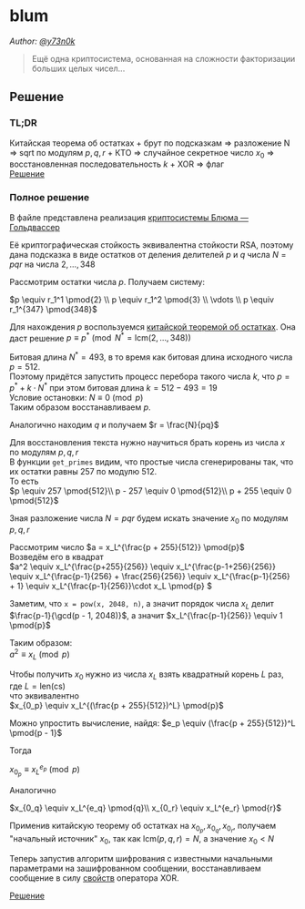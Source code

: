 # blum

_Author: [@y73n0k](https://github.com/y73n0k)_

> Ещё одна криптосистема, основанная на сложности факторизации больших целых чисел...

## Решение

### TL;DR
Китайская теорема об остатках + брут по подсказкам => разложение N => sqrt по модулям $p, q, r$ + КТО => случайное секретное число $x_0$ => восстановленная последовательность $k$ + XOR => флаг
<br>[Решение](./writeup/solution.py)

### Полное решение

В файле представлена реализация [криптосистемы Блюма — Гольдвассер](https://en.wikipedia.org/wiki/Blum%E2%80%93Goldwasser_cryptosystem)

Её криптографическая стойкость эквивалентна стойкости RSA, поэтому дана подсказка в виде остатков от деления делителей $p$ и $q$ числа $N = pqr$ на числа $2,\dots,348$

Рассмотрим остатки числа $p$. Получаем систему:

$p \equiv r_1^1 \pmod{2} \\ p \equiv r_1^2 \pmod{3} \\ \vdots \\ p \equiv r_1^{347} \pmod{348}$


Для нахождения $p$ воспользуемся [китайской теоремой об остатках](https://en.wikipedia.org/wiki/Chinese_remainder_theorem). Она даст решение $p \equiv p^* \pmod{N^* = \text{lcm}(2,\dots,348)}$

Битовая длина $N^* = 493$, в  то время как битовая длина исходного числа $p = 512$.
<br>Поэтому придётся запустить процесс перебора такого числа $k$, что $p = p^* + k \cdot N^*$ при этом битовая длина $k = 512 - 493 = 19$
<br>Условие остановки: $N \equiv 0 \pmod{p}$
<br>Таким образом восстанавливаем $p$.

Аналогично находим $q$ и получаем $r = \frac{N}{pq}$

Для восстановления текста нужно научиться брать корень из числа $x$ по модулям $p, q, r$
<br>В функции `get_primes` видим, что простые числа сгенерированы так, что их остатки равны $257$ по модулю $512$.
<br>То есть
<br>$p \equiv 257 \pmod{512}\\ p - 257 \equiv 0 \pmod{512}\\ p + 255 \equiv 0 \pmod{512}$

Зная разложение числа $N = pqr$ будем искать значение $x_0$ по модулям $p, q, r$

Рассмотрим число $a = x_L^{\frac{p + 255}{512}} \pmod{p}$
<br>Возведём его в квадрат
<br>$a^2 \equiv x_L^{\frac{p+255}{256}} \equiv x_L^{\frac{p-1+256}{256}} \equiv x_L^{\frac{p-1}{256} + \frac{256}{256}} \equiv x_L^{\frac{p-1}{256} + 1} \equiv x_L^{\frac{p-1}{256}}\cdot x_L \pmod{p}
$

Заметим, что `x = pow(x, 2048, n)`, а значит порядок числа $x_L$ делит $\frac{p-1}{\gcd(p - 1, 2048)}$, а значит $x_L^{\frac{p-1}{256}} \equiv 1 \pmod{p}$

Таким образом:
<br>$a^2 \equiv x_L \pmod{p}$

Чтобы получить $x_0$ нужно из числа $x_L$ взять квадратный корень $L$ раз, где $L = \text{len}(\text{cs})$
<br>что эквивалентно
<br>$x_{0_p} \equiv x_L^{(\frac{p + 255}{512})^L} \pmod{p}$

Можно упростить вычисление, найдя:
$e_p \equiv (\frac{p + 255}{512})^L \pmod{p - 1}$

Тогда

$x_{0_p} \equiv x_L^{e_p} \pmod{p}$

Аналогично

$x_{0_q} \equiv x_L^{e_q} \pmod{q}\\ x_{0_r} \equiv x_L^{e_r} \pmod{r}$

Применив китайскую теорему об остатках на $x_{0_p}, x_{0_q}, x_{0_r}$, получаем "начальный источник" $x_0$, так как $\text{lcm}(p, q, r) = N$, а значение $x_0 < N$

Теперь запустив алгоритм шифрования с известными начальными параметрами на зашифрованном сообщении, восстанавливаем сообщение в силу [свойств](https://ru.wikipedia.org/wiki/%D0%98%D1%81%D0%BA%D0%BB%D1%8E%D1%87%D0%B0%D1%8E%D1%89%D0%B5%D0%B5_%C2%AB%D0%B8%D0%BB%D0%B8%C2%BB#%D0%A1%D0%B2%D0%BE%D0%B9%D1%81%D1%82%D0%B2%D0%B0) оператора $\text{XOR}$.

[Решение](./writeup/solution.py)
